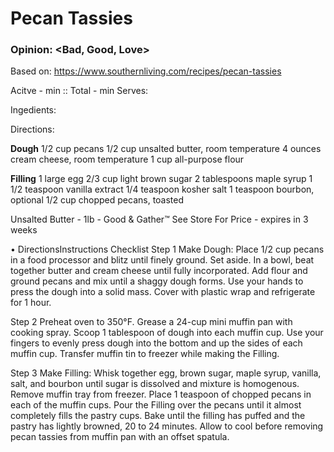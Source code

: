 # Pecan Tassies
### Opinion: <Bad, Good, Love>

Based on: https://www.southernliving.com/recipes/pecan-tassies

Acitve - min :: Total - min Serves:

Ingedients:

Directions:



__Dough__
1/2 cup pecans
1/2 cup unsalted butter, room temperature 
4 ounces cream cheese, room temperature
1 cup all-purpose flour

__Filling__
1 large egg
2/3 cup light brown sugar
2 tablespoons maple syrup
1 1/2 teaspoon vanilla extract
1/4 teaspoon kosher salt
1 teaspoon bourbon, optional
1/2 cup chopped pecans, toasted


Unsalted Butter - 1lb - Good & Gather™
See Store For Price - expires in 3 weeks

•
DirectionsInstructions Checklist
Step 1
Make Dough: Place 1/2 cup pecans in a food processor and blitz until finely ground. Set aside. In a bowl, beat together butter and cream cheese until fully incorporated. Add flour and ground pecans and mix until a shaggy dough forms. Use your hands to press the dough into a solid mass. Cover with plastic wrap and refrigerate for 1 hour.

Step 2
Preheat oven to 350°F. Grease a 24-cup mini muffin pan with cooking spray. Scoop 1 tablespoon of dough into each muffin cup. Use your fingers to evenly press dough into the bottom and up the sides of each muffin cup. Transfer muffin tin to freezer while making the Filling.

Step 3
Make Filling: Whisk together egg, brown sugar, maple syrup, vanilla, salt, and bourbon until sugar is dissolved and mixture is homogenous. Remove muffin tray from freezer. Place 1 teaspoon of chopped pecans in each of the muffin cups. Pour the Filling over the pecans until it almost completely fills the pastry cups. Bake until the filling has puffed and the pastry has lightly browned, 20 to 24 minutes. Allow to cool before removing pecan tassies from muffin pan with an offset spatula.
